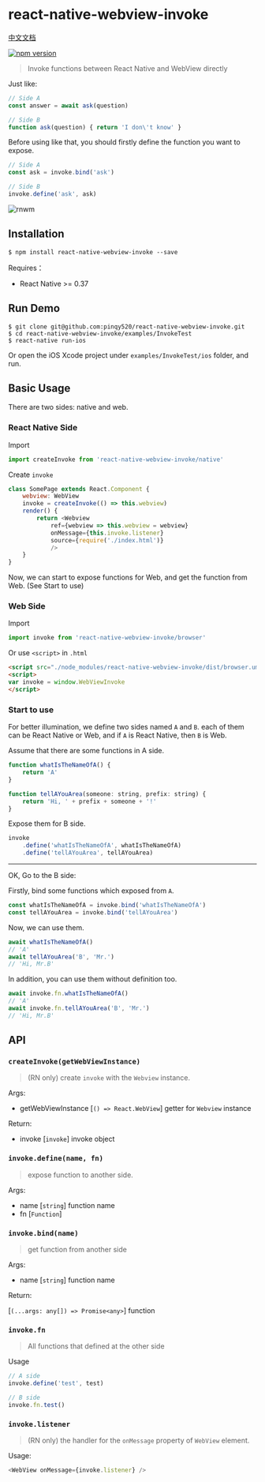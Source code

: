 # react-native-webview-invoke

[中文文档](https://github.com/pinqy520/react-native-webview-invoke/wiki/%E4%B8%AD%E6%96%87%E6%96%87%E6%A1%A3)

[![npm version](https://badge.fury.io/js/react-native-webview-invoke.svg)](https://badge.fury.io/js/react-native-webview-invoke)

> Invoke functions between React Native and WebView directly

Just like: 

``` javascript
// Side A
const answer = await ask(question) 

// Side B
function ask(question) { return 'I don\'t know' }
```

Before using like that, you should firstly define the function you want to expose.

``` javascript
// Side A
const ask = invoke.bind('ask')

// Side B
invoke.define('ask', ask)
```

![rnwm](https://cloud.githubusercontent.com/assets/5719833/20641896/1fb6431c-b43d-11e6-83ec-3fe78e49220f.gif)

## Installation

```
$ npm install react-native-webview-invoke --save
```

Requires：

- React Native >= 0.37

## Run Demo

```
$ git clone git@github.com:pinqy520/react-native-webview-invoke.git
$ cd react-native-webview-invoke/examples/InvokeTest
$ react-native run-ios
```

Or open the iOS Xcode project under `examples/InvokeTest/ios` folder, and run.

## Basic Usage

There are two sides: native and web.

### React Native Side

Import

``` javascript
import createInvoke from 'react-native-webview-invoke/native'
```

Create `invoke`

``` javascript
class SomePage extends React.Component {
    webview: WebView
    invoke = createInvoke(() => this.webview)
    render() {
        return <Webview
            ref={webview => this.webview = webview}
            onMessage={this.invoke.listener}
            source={require('./index.html')}
            />
    }
}
```

Now, we can start to expose functions for Web, and get the function from Web. (See Start to use)

### Web Side

Import

``` javascript
import invoke from 'react-native-webview-invoke/browser'
```

Or use `<script>` in `.html`

``` html
<script src="./node_modules/react-native-webview-invoke/dist/browser.umd.js"></script>
<script>
var invoke = window.WebViewInvoke
</script>
```

### Start to use

For better illumination, we define two sides named `A` and `B`. each of them can be React Native or Web, and if `A` is React Native, then `B` is Web.

Assume that there are some functions in A side.

``` javascript
function whatIsTheNameOfA() {
    return 'A'
}

function tellAYouArea(someone: string, prefix: string) {
    return 'Hi, ' + prefix + someone + '!'
}
```

Expose them for B side.

``` javascript
invoke
    .define('whatIsTheNameOfA', whatIsTheNameOfA)
    .define('tellAYouArea', tellAYouArea)
```

---

OK, Go to the B side:

Firstly, bind some functions which exposed from `A`.

``` javascript
const whatIsTheNameOfA = invoke.bind('whatIsTheNameOfA')
const tellAYouArea = invoke.bind('tellAYouArea')
```

Now, we can use them.

``` javascript
await whatIsTheNameOfA()
// 'A'
await tellAYouArea('B', 'Mr.')
// 'Hi, Mr.B'
```

In addition, you can use them without definition too.

``` javascript
await invoke.fn.whatIsTheNameOfA()
// 'A'
await invoke.fn.tellAYouArea('B', 'Mr.')
// 'Hi, Mr.B'
```

## API

### `createInvoke(getWebViewInstance)`

> (RN only) create `invoke` with the `Webview` instance.

Args:

- getWebViewInstance [`() => React.WebView`] getter for `Webview` instance

Return:

- invoke [`invoke`] invoke object

### `invoke.define(name, fn)`

> expose function to another side.

Args:

- name [`string`] function name
- fn [`Function`] 

### `invoke.bind(name)`

> get function from another side

Args:

- name [`string`] function name

Return:

[`(...args: any[]) => Promise<any>`] function


### `invoke.fn`

> All functions that defined at the other side

Usage

``` javascript
// A side
invoke.define('test', test)

// B side
invoke.fn.test()
```


### `invoke.listener`

> (RN only) the handler for the `onMessage` property of `WebView` element.

Usage:

``` javascript
<WebView onMessage={invoke.listener} />
```




